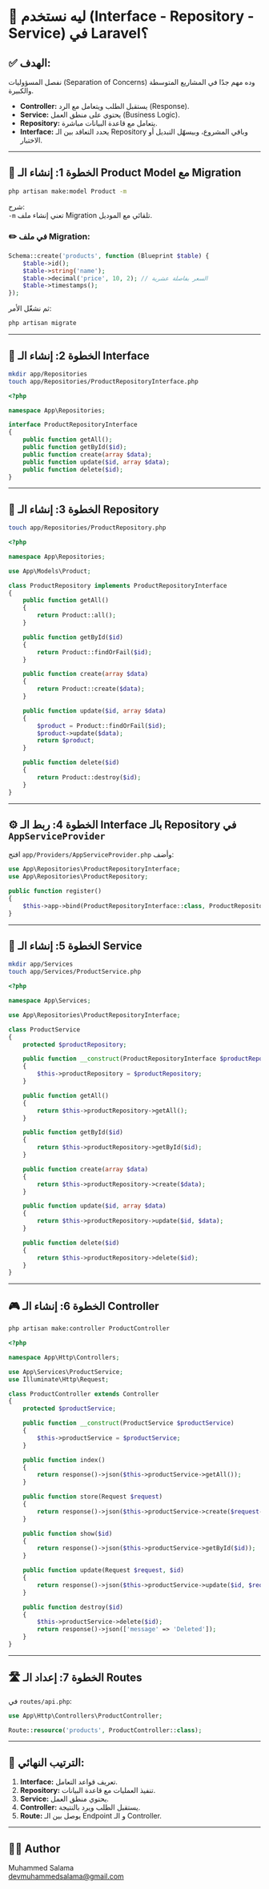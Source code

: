 # 🧠 ليه نستخدم (Interface - Repository - Service) في Laravel؟

## ✅ الهدف:

نفصل المسؤوليات (Separation of Concerns) وده مهم جدًا في المشاريع المتوسطة والكبيرة.

- **Controller:** يستقبل الطلب ويتعامل مع الرد (Response).
- **Service:** يحتوي على منطق العمل (Business Logic).
- **Repository:** يتعامل مع قاعدة البيانات مباشرة.
- **Interface:** يحدد التعاقد بين الـ Repository وباقي المشروع، وبيسهّل التبديل أو الاختبار.

---

## 🧱 الخطوة 1: إنشاء الـ Product Model مع Migration

```bash
php artisan make:model Product -m
```

شرح:  
`-m` تعني إنشاء ملف Migration تلقائي مع الموديل.

### ✏️ في ملف Migration:

```php
Schema::create('products', function (Blueprint $table) {
    $table->id();
    $table->string('name');
    $table->decimal('price', 10, 2); // السعر بفاصلة عشرية
    $table->timestamps();
});
```

ثم نشغّل الأمر:

```bash
php artisan migrate
```

---

## 🧱 الخطوة 2: إنشاء الـ Interface

```bash
mkdir app/Repositories
touch app/Repositories/ProductRepositoryInterface.php
```

```php
<?php

namespace App\Repositories;

interface ProductRepositoryInterface
{
    public function getAll();
    public function getById($id);
    public function create(array $data);
    public function update($id, array $data);
    public function delete($id);
}
```

---

## 🧱 الخطوة 3: إنشاء الـ Repository

```bash
touch app/Repositories/ProductRepository.php
```

```php
<?php

namespace App\Repositories;

use App\Models\Product;

class ProductRepository implements ProductRepositoryInterface
{
    public function getAll()
    {
        return Product::all();
    }

    public function getById($id)
    {
        return Product::findOrFail($id);
    }

    public function create(array $data)
    {
        return Product::create($data);
    }

    public function update($id, array $data)
    {
        $product = Product::findOrFail($id);
        $product->update($data);
        return $product;
    }

    public function delete($id)
    {
        return Product::destroy($id);
    }
}
```

---

## ⚙️ الخطوة 4: ربط الـ Interface بالـ Repository في `AppServiceProvider`

افتح `app/Providers/AppServiceProvider.php` وأضف:

```php
use App\Repositories\ProductRepositoryInterface;
use App\Repositories\ProductRepository;

public function register()
{
    $this->app->bind(ProductRepositoryInterface::class, ProductRepository::class);
}
```

---

## 🧠 الخطوة 5: إنشاء الـ Service

```bash
mkdir app/Services
touch app/Services/ProductService.php
```

```php
<?php

namespace App\Services;

use App\Repositories\ProductRepositoryInterface;

class ProductService
{
    protected $productRepository;

    public function __construct(ProductRepositoryInterface $productRepository)
    {
        $this->productRepository = $productRepository;
    }

    public function getAll()
    {
        return $this->productRepository->getAll();
    }

    public function getById($id)
    {
        return $this->productRepository->getById($id);
    }

    public function create(array $data)
    {
        return $this->productRepository->create($data);
    }

    public function update($id, array $data)
    {
        return $this->productRepository->update($id, $data);
    }

    public function delete($id)
    {
        return $this->productRepository->delete($id);
    }
}
```

---

## 🎮 الخطوة 6: إنشاء الـ Controller

```bash
php artisan make:controller ProductController
```

```php
<?php

namespace App\Http\Controllers;

use App\Services\ProductService;
use Illuminate\Http\Request;

class ProductController extends Controller
{
    protected $productService;

    public function __construct(ProductService $productService)
    {
        $this->productService = $productService;
    }

    public function index()
    {
        return response()->json($this->productService->getAll());
    }

    public function store(Request $request)
    {
        return response()->json($this->productService->create($request->all()));
    }

    public function show($id)
    {
        return response()->json($this->productService->getById($id));
    }

    public function update(Request $request, $id)
    {
        return response()->json($this->productService->update($id, $request->all()));
    }

    public function destroy($id)
    {
        $this->productService->delete($id);
        return response()->json(['message' => 'Deleted']);
    }
}
```

---

## 🛣️ الخطوة 7: إعداد الـ Routes

في `routes/api.php`:

```php
use App\Http\Controllers\ProductController;

Route::resource('products', ProductController::class);
```

---

## 📌 الترتيب النهائي:

1. **Interface:** تعريف قواعد التعامل.
2. **Repository:** تنفيذ العمليات مع قاعدة البيانات.
3. **Service:** يحتوي منطق العمل.
4. **Controller:** يستقبل الطلب ويرد بالنتيجة.
5. **Route:** يوصل بين الـ Endpoint و الـ Controller.

---

## 👨‍💻 Author

Muhammed Salama  
[devmuhammedsalama@gmail.com](mailto:devmuhammedsalama@gmail.com)